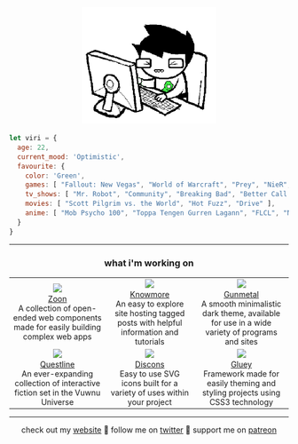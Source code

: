 <p align="center"><img src="https://github.com/v1r1/imgs-with-transparent-backgrounds/blob/master/games/gifs/john_typing.gif?raw=true" height="210"></p>

```javascript
let viri = {
  age: 22,
  current_mood: 'Optimistic',
  favourite: {
    color: 'Green',
    games: [ "Fallout: New Vegas", "World of Warcraft", "Prey", "NieR", "Bloodborne", "Dark Souls 3", "Mass Effect 2" ],
    tv_shows: [ "Mr. Robot", "Community", "Breaking Bad", "Better Call Saul", "Dark" ],
    movies: [ "Scott Pilgrim vs. the World", "Hot Fuzz", "Drive" ],
    anime: [ "Mob Psycho 100", "Toppa Tengen Gurren Lagann", "FLCL", "Nichijou", "Attack on Titan" ]
  }
}
```


<hr>
<h3 align="center">what i'm working on</h3>
<table style="table-layout:fixed;">
  <tr>
    <td align="center"><a href="https://github.com/vuwnu/zoon"><img width="100px" src="https://zoon.vuw.nu/icon.png"><br>Zoon</a><br>
      A collection of open-ended web components made for easily building complex web apps</td>
    <td align="center"><a href="https://github.com/vuwnu/knowmore"><img width="100px" src="https://knowmore.vuw.nu/icon.png"><br>Knowmore</a><br>
      An easy to explore site hosting tagged posts with helpful information and tutorials</td>
    <td align="center"><a href="https://github.com/vuwnu/gunmetal"><img width="100px" src="https://gunmetal.vuw.nu/icon.png"><br>Gunmetal</a><br>
      A smooth minimalistic dark theme, available for use in a wide variety of programs and sites</td>
  </tr>
  <tr>
    <td align="center"><a href="https://github.com/questline"><img width="100px" src="http://vuwnu.cloud/i/questline.png"><br>Questline</a><br>
      An ever-expanding collection of interactive fiction set in the Vuwnu Universe</td>
    <td align="center"><a href="https://github.com/vuwnu/glif"><img width="100px" src="http://vuwnu.cloud/i/unknown.png"><br>Discons</a><br>
      Easy to use SVG icons built for a variety of uses within your project</td>
    <td align="center"><a href="https://github.com/vuwnu/gluey"><img width="100px" src="http://vuwnu.cloud/i/unknown.png"><br>Gluey</a><br>
      Framework made for easily theming and styling projects using CSS3 technology</td>
  </tr>
</table>
  
<hr>

<p align="center">
  check out my <a href="https://viri.space">website</a> 🔷
  follow me on <a href="https://twitter.com/_viri_">twitter</a> 🔷
  support me on <a href="https://patreon.com/vuwnu">patreon</a>
</p>
